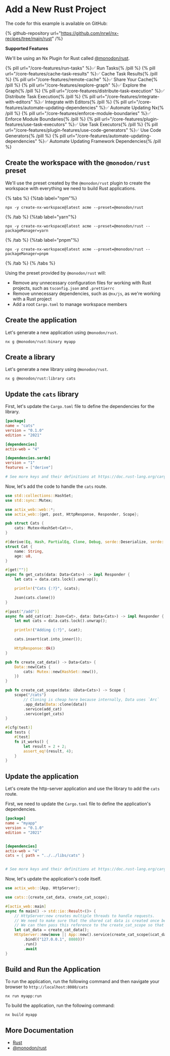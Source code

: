 # Add a New Rust Project

The code for this example is available on GitHub:

{% github-repository url="https://github.com/nrwl/nx-recipes/tree/main/rust" /%}

**Supported Features**

We'll be using an Nx Plugin for Rust
called [@monodon/rust](https://github.com/cammisuli/monodon/tree/main/packages/rust).

{% pill url="/core-features/run-tasks" %}✅ Run Tasks{% /pill %}
{% pill url="/core-features/cache-task-results" %}✅ Cache Task Results{% /pill %}
{% pill url="/core-features/remote-cache" %}✅ Share Your Cache{% /pill %}
{% pill url="/core-features/explore-graph" %}✅ Explore the Graph{% /pill %}
{% pill url="/core-features/distribute-task-execution" %}✅ Distribute Task Execution{% /pill %}
{% pill url="/core-features/integrate-with-editors" %}✅ Integrate with Editors{% /pill %}
{% pill url="/core-features/automate-updating-dependencies" %}✅ Automate Updating Nx{% /pill %}
{% pill url="/core-features/enforce-module-boundaries" %}✅ Enforce Module Boundaries{% /pill %}
{% pill url="/core-features/plugin-features/use-task-executors" %}✅ Use Task Executors{% /pill %}
{% pill url="/core-features/plugin-features/use-code-generators" %}✅ Use Code Generators{% /pill %}
{% pill url="/core-features/automate-updating-dependencies" %}✅ Automate Updating Framework Dependencies{% /pill %}

## Create the workspace with the `@monodon/rust` preset

We'll use the preset created by the `@monodon/rust` plugin to create the workspace with everything we need to build Rust
applications.

{% tabs %}
{%tab label="npm"%}

```shell
npx -y create-nx-workspace@latest acme --preset=@monodon/rust
```

{% /tab %}
{%tab label="yarn"%}

```shell
npx -y create-nx-workspace@latest acme --preset=@monodon/rust --packageManager=yarn
```

{% /tab %}
{%tab label="pnpm"%}

```shell
npx -y create-nx-workspace@latest acme --preset=@monodon/rust --packageManager=pnpm
```

{% /tab %}
{% /tabs %}

Using the preset provided by `@monodon/rust` will:

- Remove any unnecessary configuration files for working with Rust projects, such as `tsconfig.json` and `.prettierrc`
- Remove unnecessary dependencies, such as `@nx/js`, as we're working with a Rust project
- Add a root `Cargo.toml` to manage workspace members

## Create the application

Let's generate a new application using `@monodon/rust`.

```shell
nx g @monodon/rust:binary myapp
```

## Create a library

Let's generate a new library using `@monodon/rust`.

```shell
nx g @monodon/rust:library cats
```

## Update the `cats` library

First, let's update the `Cargo.toml` file to define the dependencies for the library.

```toml {% fileName="libs/cats/Cargo.toml" %}
[package]
name = "cats"
version = "0.1.0"
edition = "2021"

[dependencies]
actix-web = "4"

[dependencies.serde]
version = "1"
features = ["derive"]

# See more keys and their definitions at https://doc.rust-lang.org/cargo/reference/manifest.html
```

Now, let's add the code to handle the `cats` route.

```rust {% fileName="libs/cats/src/lib.rs" %}
use std::collections::HashSet;
use std::sync::Mutex;

use actix_web::web::*;
use actix_web::{get, post, HttpResponse, Responder, Scope};

pub struct Cats {
    cats: Mutex<HashSet<Cat>>,
}

#[derive(Eq, Hash, PartialEq, Clone, Debug, serde::Deserialize, serde::Serialize)]
struct Cat {
    name: String,
    age: u8,
}

#[get("")]
async fn get_cats(data: Data<Cats>) -> impl Responder {
    let cats = data.cats.lock().unwrap();

    println!("Cats {:?}", &cats);

    Json(cats.clone())
}

#[post("/add")]
async fn add_cat(cat: Json<Cat>, data: Data<Cats>) -> impl Responder {
    let mut cats = data.cats.lock().unwrap();

    println!("Adding {:?}", &cat);

    cats.insert(cat.into_inner());

    HttpResponse::Ok()
}

pub fn create_cat_data() -> Data<Cats> {
    Data::new(Cats {
        cats: Mutex::new(HashSet::new()),
    })
}

pub fn create_cat_scope(data: &Data<Cats>) -> Scope {
    scope("/cats")
        // Cloning is cheap here because internally, Data uses `Arc`
        .app_data(Data::clone(data))
        .service(add_cat)
        .service(get_cats)
}

#[cfg(test)]
mod tests {
    #[test]
    fn it_works() {
        let result = 2 + 2;
        assert_eq!(result, 4);
    }
}

```

## Update the application

Let's create the http-server application and use the library to add the `cats` route.

First, we need to update the `Cargo.toml` file to define the application's dependencies.

```toml {% fileName="apps/myapp/Cargo.toml" %}
[package]
name = "myapp"
version = "0.1.0"
edition = "2021"


[dependencies]
actix-web = "4"
cats = { path = "../../libs/cats" }


# See more keys and their definitions at https://doc.rust-lang.org/cargo/reference/manifest.html

```

Now, let's update the application's code itself.

```rust {% fileName="apps/myapp/src/main.rs" %}
use actix_web::{App, HttpServer};

use cats::{create_cat_data, create_cat_scope};

#[actix_web::main]
async fn main() -> std::io::Result<()> {
    // HttpServer:new creates multiple threads to handle requests.
    // We need to make sure that the shared cat data is created once before the HttpServer
    // We can then pass this reference to the create_cat_scope so that all threads have access to the same data
    let cat_data = create_cat_data();
    HttpServer::new(move || App::new().service(create_cat_scope(&cat_data)))
        .bind(("127.0.0.1", 8080))?
        .run()
        .await
}

```

## Build and Run the Application

To run the application, run the following command and then navigate your browser to `http://localhost:8080/cats`

```shell
nx run myapp:run
```

To build the application, run the following command:

```shell
nx build myapp
```

## More Documentation

- [Rust](https://www.rust-lang.org/)
- [@monodon/rust](https://github.com/cammisuli/monodon/tree/main/packages/rust)
